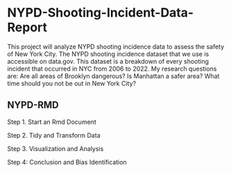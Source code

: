 # NYPD-Shooting-Incident-Data-Report
This project will analyze NYPD shooting incidence data to assess the safety of New York City. The NYPD
shooting incidence dataset that we use is accessible on data.gov. This dataset is a breakdown of every
shooting incident that occurred in NYC from 2006 to 2022. My research questions are: Are all areas of
Brooklyn dangerous? Is Manhattan a safer area? What time should you not be out in New York City?



## NYPD-RMD
Step 1. Start an Rmd Document

Step 2. Tidy and Transform Data

Step 3. Visualization and Analysis

Step 4: Conclusion and Bias Identification
